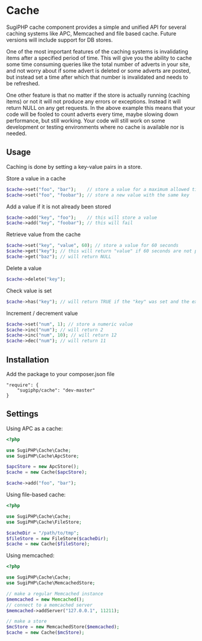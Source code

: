 Cache
=====

SugiPHP cache component provides a simple and unified API for several caching systems like APC, Memcached and 
file based cache. Future versions will include support for DB stores.

One of the most important features of the caching systems is invalidating items after a specified period of time.
This will give you the ability to cache some time consuming queries like the total number of adverts in your site,
and not worry about if some advert is deleted or some adverts are posted, but instead set a time after which that
number is invalidated and needs to be refreshed.

One other feature is that no matter if the store is actually running (caching items) or not it will not produce 
any errors or exceptions. Instead it will return NULL on any get requests. In the above example this means that 
your code will be fooled to count adverts every time, maybe slowing down performance, but still working. Your
code will still work on some development or testing environments where no cache is available nor is needed.

Usage
-----

Caching is done by setting a key-value pairs in a store.


Store a value in a cache
```php
$cache->set("foo", "bar");    // store a value for a maximum allowed time
$cache->set("foo", "foobar"); // store a new value with the same key
```

Add a value if it is not already been stored
```php
$cache->add("key", "foo");    // this will store a value
$cache->add("key", "foobar"); // this will fail
```

Retrieve value from the cache
```php
$cache->set("key", "value", 60); // store a value for 60 seconds
$cache->get("key"); // this will return "value" if 60 seconds are not passed and NULL after that
$cache->get("baz"); // will return NULL
```

Delete a value
```php
$cache->delete("key");
```

Check value is set
```php
$cache->has("key"); // will return TRUE if the "key" was set and the expiration time was not passed, and FALSE otherwise
```

Increment / decrement value
```php
$cache->set("num", 1); // store a numeric value
$cache->inc("num"); // will return 2
$cache->inc("num", 10); // will return 12
$cache->dec("num"); // will return 11
```


Installation
------------

Add the package to your composer.json file

```
"require": {
    "sugiphp/cache": "dev-master"
}
```

Settings
-------

Using APC as a cache:

```php
<?php

use SugiPHP\Cache\Cache;
use SugiPHP\Cache\ApcStore;

$apcStore = new ApcStore();
$cache = new Cache($apcStore);

$cache->add("foo", "bar");
```

Using file-based cache:
```php
<?php

use SugiPHP\Cache\Cache;
use SugiPHP\Cache\FileStore;

$cacheDir = "/path/to/tmp";
$fileStore = new FileStore($cacheDir);
$cache = new Cache($fileStore);
```

Using memcached:
```php
<?php

use SugiPHP\Cache\Cache;
use SugiPHP\Cache\MemcachedStore;

// make a regular Memcached instance
$memcached = new Memcached();
// connect to a memcached server
$memcached->addServer("127.0.0.1", 11211);

// make a store
$mcStore = new MemcachedStore($memcached);
$cache = new Cache($mcStore);
```
